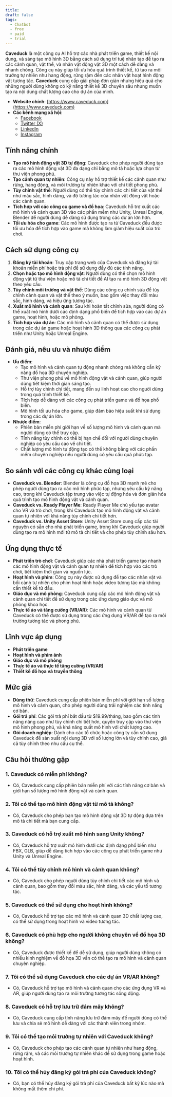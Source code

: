```yaml
---
title: 
draft: false
tags:
  - Chatbot
  - free
  - paid
  - trial
---
```

**Caveduck** là một công cụ AI hỗ trợ các nhà phát triển game, thiết kế nội dung, và sáng tạo mô hình 3D bằng cách sử dụng trí tuệ nhân tạo để tạo ra các cảnh quan, vật thể, và nhân vật động vật 3D một cách dễ dàng và nhanh chóng. Công cụ này giúp tối ưu hóa quá trình thiết kế, từ tạo ra môi trường tự nhiên như hang động, rừng rậm đến các nhân vật hoạt hình động vật tương tác. **Caveduck** cung cấp giải pháp đơn giản nhưng hiệu quả cho những người dùng không có kỹ năng thiết kế 3D chuyên sâu nhưng muốn tạo ra nội dung chất lượng cao cho dự án của mình.

- **Website chính**: [https://www.caveduck.com](https://www.caveduck.com)
- **Các kênh mạng xã hội**:
    - [Facebook](https://www.facebook.com/caveduckai)
    - [Twitter (X)](https://www.twitter.com/caveduckai)
    - [LinkedIn](https://www.linkedin.com/company/caveduck)
    - [Instagram](https://www.instagram.com/caveduck.ai)

## Tính năng chính

- **Tạo mô hình động vật 3D tự động**: Caveduck cho phép người dùng tạo ra các mô hình động vật 3D đa dạng chỉ bằng mô tả hoặc lựa chọn từ thư viện phong phú.
- **Tạo cảnh quan tự nhiên**: Công cụ này hỗ trợ thiết kế các cảnh quan như rừng, hang động, và môi trường tự nhiên khác với chi tiết phong phú.
- **Tùy chỉnh vật thể**: Người dùng có thể tùy chỉnh các chi tiết của vật thể như màu sắc, hình dáng, và độ tương tác của nhân vật động vật hoặc các cảnh quan.
- **Tích hợp với các công cụ game và đồ họa**: Caveduck hỗ trợ xuất các mô hình và cảnh quan 3D vào các phần mềm như Unity, Unreal Engine, Blender để người dùng dễ dàng sử dụng trong các dự án lớn hơn.
- **Tối ưu hóa cho game**: Các mô hình được tạo ra từ Caveduck đều được tối ưu hóa để tích hợp vào game mà không làm giảm hiệu suất của trò chơi.

## Cách sử dụng công cụ

1. **Đăng ký tài khoản**: Truy cập trang web của Caveduck và đăng ký tài khoản miễn phí hoặc trả phí để sử dụng đầy đủ các tính năng.
2. **Chọn hoặc tạo mô hình động vật**: Người dùng có thể chọn mô hình động vật từ thư viện hoặc mô tả chi tiết để AI tạo ra mô hình 3D động vật theo yêu cầu.
3. **Tùy chỉnh môi trường và vật thể**: Dùng các công cụ chỉnh sửa để tùy chỉnh cảnh quan và vật thể theo ý muốn, bao gồm việc thay đổi màu sắc, hình dáng, và hiệu ứng tương tác.
4. **Xuất mô hình và cảnh quan**: Sau khi hoàn tất chỉnh sửa, người dùng có thể xuất mô hình dưới các định dạng phổ biến để tích hợp vào các dự án game, hoạt hình, hoặc mô phỏng.
5. **Tích hợp vào dự án**: Các mô hình và cảnh quan có thể được sử dụng trong các dự án game hoặc hoạt hình 3D thông qua các công cụ phát triển như Unity hoặc Unreal Engine.

## Đánh giá, nêu ưu và nhược điểm

- **Ưu điểm**:
    - Tạo mô hình và cảnh quan tự động nhanh chóng mà không cần kỹ năng đồ họa 3D chuyên nghiệp.
    - Thư viện phong phú về mô hình động vật và cảnh quan, giúp người dùng tiết kiệm thời gian sáng tạo.
    - Hỗ trợ tùy chỉnh chi tiết, mang đến sự linh hoạt cao cho người dùng trong quá trình thiết kế.
    - Tích hợp dễ dàng với các công cụ phát triển game và đồ họa phổ biến.
    - Mô hình tối ưu hóa cho game, giúp đảm bảo hiệu suất khi sử dụng trong các dự án lớn.
- **Nhược điểm**:
    - Phiên bản miễn phí giới hạn về số lượng mô hình và cảnh quan mà người dùng có thể truy cập.
    - Tính năng tùy chỉnh có thể bị hạn chế đối với người dùng chuyên nghiệp có yêu cầu cao về chi tiết.
    - Chất lượng mô hình tự động tạo có thể không bằng với các phần mềm chuyên nghiệp nếu người dùng có yêu cầu quá phức tạp.

## So sánh với các công cụ khác cùng loại

- **Caveduck vs. Blender**: Blender là công cụ đồ họa 3D mạnh mẽ cho phép người dùng tạo ra các mô hình phức tạp, nhưng yêu cầu kỹ năng cao, trong khi Caveduck tập trung vào việc tự động hóa và đơn giản hóa quá trình tạo mô hình động vật và cảnh quan.
- **Caveduck vs. Ready Player Me**: Ready Player Me chủ yếu tạo avatar cho VR và trò chơi, trong khi Caveduck tạo mô hình động vật và cảnh quan tự nhiên với khả năng tùy chỉnh chi tiết hơn.
- **Caveduck vs. Unity Asset Store**: Unity Asset Store cung cấp các tài nguyên có sẵn cho nhà phát triển game, trong khi Caveduck giúp người dùng tạo ra mô hình mới từ mô tả chi tiết và cho phép tùy chỉnh sâu hơn.

## Ứng dụng thực tế

- **Phát triển trò chơi**: Caveduck giúp các nhà phát triển game tạo nhanh các mô hình động vật và cảnh quan tự nhiên để tích hợp vào các trò chơi, tiết kiệm thời gian và nguồn lực.
- **Hoạt hình và phim**: Công cụ này được sử dụng để tạo các nhân vật và bối cảnh tự nhiên cho phim hoạt hình hoặc video tương tác mà không cần thiết kế từ đầu.
- **Giáo dục và mô phỏng**: Caveduck cung cấp các mô hình động vật và cảnh quan chi tiết để sử dụng trong các ứng dụng giáo dục và mô phỏng khoa học.
- **Thực tế ảo và tăng cường (VR/AR)**: Các mô hình và cảnh quan từ Caveduck có thể được sử dụng trong các ứng dụng VR/AR để tạo ra môi trường tương tác và phong phú.

## Lĩnh vực áp dụng

- **Phát triển game**
- **Hoạt hình và phim ảnh**
- **Giáo dục và mô phỏng**
- **Thực tế ảo và thực tế tăng cường (VR/AR)**
- **Thiết kế đồ họa và truyền thông**

## Mức giá

- **Dùng thử**: Caveduck cung cấp phiên bản miễn phí với giới hạn số lượng mô hình và cảnh quan, cho phép người dùng trải nghiệm các tính năng cơ bản.
- **Gói trả phí**: Các gói trả phí bắt đầu từ $19.99/tháng, bao gồm các tính năng nâng cao như tùy chỉnh chi tiết hơn, quyền truy cập vào thư viện mô hình phong phú, và khả năng xuất mô hình với chất lượng cao.
- **Gói doanh nghiệp**: Dành cho các tổ chức hoặc công ty cần sử dụng Caveduck để sản xuất nội dung 3D với số lượng lớn và tùy chỉnh cao, giá cả tùy chỉnh theo nhu cầu cụ thể.

## Câu hỏi thường gặp

### 1. **Caveduck có miễn phí không?**

- Có, Caveduck cung cấp phiên bản miễn phí với các tính năng cơ bản và giới hạn số lượng mô hình động vật và cảnh quan.

### 2. **Tôi có thể tạo mô hình động vật từ mô tả không?**

- Có, Caveduck cho phép bạn tạo mô hình động vật 3D tự động dựa trên mô tả chi tiết mà bạn cung cấp.

### 3. **Caveduck có hỗ trợ xuất mô hình sang Unity không?**

- Có, Caveduck hỗ trợ xuất mô hình dưới các định dạng phổ biến như FBX, GLB, giúp dễ dàng tích hợp vào các công cụ phát triển game như Unity và Unreal Engine.

### 4. **Tôi có thể tùy chỉnh mô hình và cảnh quan không?**

- Có, Caveduck cho phép người dùng tùy chỉnh chi tiết các mô hình và cảnh quan, bao gồm thay đổi màu sắc, hình dáng, và các yếu tố tương tác.

### 5. **Caveduck có thể sử dụng cho hoạt hình không?**

- Có, Caveduck hỗ trợ tạo các mô hình và cảnh quan 3D chất lượng cao, có thể sử dụng trong hoạt hình và video tương tác.

### 6. **Caveduck có phù hợp cho người không chuyên về đồ họa 3D không?**

- Có, Caveduck được thiết kế để dễ sử dụng, giúp người dùng không có nhiều kinh nghiệm về đồ họa 3D vẫn có thể tạo ra mô hình và cảnh quan chuyên nghiệp.

### 7. **Tôi có thể sử dụng Caveduck cho các dự án VR/AR không?**

- Có, Caveduck hỗ trợ tạo mô hình và cảnh quan cho các ứng dụng VR và AR, giúp người dùng tạo ra môi trường tương tác sống động.

### 8. **Caveduck có hỗ trợ lưu trữ đám mây không?**

- Có, Caveduck cung cấp tính năng lưu trữ đám mây để người dùng có thể lưu và chia sẻ mô hình dễ dàng với các thành viên trong nhóm.

### 9. **Tôi có thể tạo môi trường tự nhiên với Caveduck không?**

- Có, Caveduck cho phép tạo các cảnh quan tự nhiên như hang động, rừng rậm, và các môi trường tự nhiên khác để sử dụng trong game hoặc hoạt hình.

### 10. **Tôi có thể hủy đăng ký gói trả phí của Caveduck không?**

- Có, bạn có thể hủy đăng ký gói trả phí của Caveduck bất kỳ lúc nào mà không mất thêm chi phí.